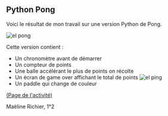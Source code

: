 ## Python Pong
Voici le résultat de mon travail sur une version Python de Pong.


![el pong](https://github.com/LabNSI/pythonsingleplayerpong-jell-y/assets/146345480/25698b28-c4d2-4625-93bb-67d2250d9fc4)

Cette version contient :
* Un chronomètre avant de démarrer
* Un compteur de points
* Une balle accélérant le plus de points on récolte
* Un écran de game over affichant le total de points
 ![el ping](https://github.com/LabNSI/pythonsingleplayerpong-jell-y/assets/146345480/16add7b6-7813-4959-80c0-0674fb9ed4f1)
* Un paddle qui change de couleur

[(Page de l'activité)](http://silanus.fr/nsi/premiere/pong/pong.html)

Maëline Richier, 1°2
